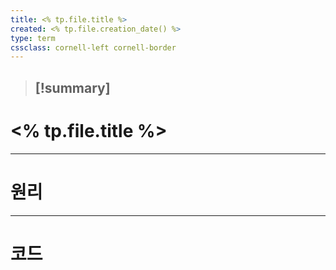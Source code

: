 ```yaml
---
title: <% tp.file.title %>
created: <% tp.file.creation_date() %>
type: term
cssclass: cornell-left cornell-border
---
```

>[!summary] 
>- 

# <% tp.file.title %>



---
# 원리



---

# 코드

